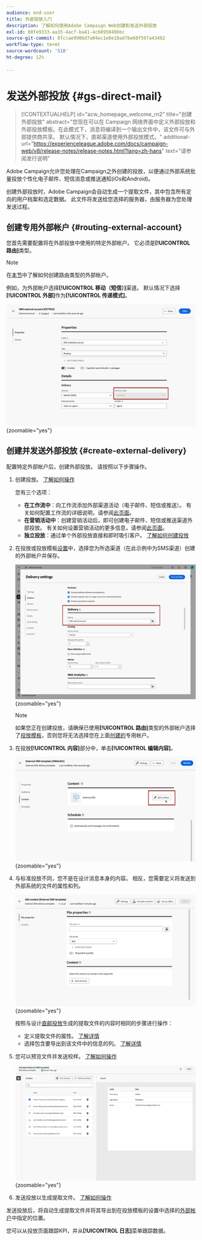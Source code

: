 ```yaml
---
audience: end-user
title: 外部投放入门
description: 了解如何使用Adobe Campaign Web创建和发送外部投放
exl-id: 08fe9333-aa35-4acf-ba41-4c6895049bbc
source-git-commit: 8fccae9906d7a04ec1e8e10ad7be60f597a43492
workflow-type: tm+mt
source-wordcount: '518'
ht-degree: 12%

---
```


# 发送外部投放 {#gs-direct-mail}

>[!CONTEXTUALHELP]
>id="acw_homepage_welcome_rn2"
>title="创建外部投放"
>abstract="您现在可以在 Campaign 网络界面中定义外部投放和外部投放模板。在此模式下，消息将编译到一个输出文件中，该文件可与外部提供商共享。 默认情况下，直邮渠道使用外部投放模式。"
>additional-url="https://experienceleague.adobe.com/docs/campaign-web/v8/release-notes/release-notes.html?lang=zh-hans" text="请参阅发行说明"


Adobe Campaign允许您处理在Campaign之外创建的投放，以便通过外部系统批量投放个性化电子邮件、短信消息或推送通知(iOs和Android)。

<!--The supported channels are Email, Mobile (SMS), and Push (iOs and Android).-->

创建外部投放时，Adobe Campaign会自动生成一个提取文件，其中包含所有定向的用户档案和选定数据。 此文件将发送给您选择的服务器，由服务器为您处理发送过程。

## 创建专用外部帐户 {#routing-external-account}

您首先需要配置将在外部投放中使用的特定外部帐户。 它必须是&#x200B;**[!UICONTROL 路由]**&#x200B;类型。

>[!NOTE]
>
>在[本节](../administration/external-account.md#routing)中了解如何创建路由类型的外部帐户。

例如，为外部帐户选择&#x200B;**[!UICONTROL 移动（短信）]**&#x200B;渠道。 默认情况下选择&#x200B;**[!UICONTROL 外部]**&#x200B;作为&#x200B;**[!UICONTROL 传递模式]**。

![](../administration/assets/external-account-delivery-mode.png){zoomable="yes"}

## 创建并发送外部投放 {#create-external-delivery}

配置特定外部帐户后，创建外部投放。 请按照以下步骤操作。

1. 创建投放。 [了解如何操作](create-deliveries.md)

   您有三个选项：

   * **在工作流中**：向工作流添加外部渠道活动（电子邮件、短信或推送）。 有关如何配置工作流的详细说明，请参阅[此页面](../workflows/gs-workflow-creation.md)。
   * **在营销活动中**：创建营销活动后，即可创建电子邮件、短信或推送渠道外部投放。 有关如何设置营销活动的更多信息，请参阅[此页面](../campaigns/gs-campaigns.md)。
   * **独立投放**：通过单个外部投放直接和即时吸引客户。 [了解如何创建投放](../msg/gs-deliveries.md)

1. 在投放或投放模板[设置](../advanced-settings/delivery-settings.md)中，选择您为所选渠道（在此示例中为SMS渠道）创建的外部帐户并保存。

   ![](assets/external-delivery-routing.png){zoomable="yes"}

   >[!NOTE]
   >
   >如果您正在创建投放，请确保已使用&#x200B;**[!UICONTROL 路由]**&#x200B;类型的外部帐户选择了[投放模板](delivery-template.md)，否则您将无法选择您在上面[创建的](#routing-external-account)专用帐户。

1. 在投放&#x200B;**[!UICONTROL 内容]**&#x200B;部分中，单击&#x200B;**[!UICONTROL 编辑内容]**。

   ![](assets/external-delivery-edit-content.png){zoomable="yes"}

1. 与标准投放不同，您不是在设计消息本身的内容。 相反，您需要定义将发送到外部系统的文件的属性和列。

   ![](assets/external-delivery-file-properties.png){zoomable="yes"}

   按照与设计[直邮投放](../direct-mail/content-direct-mail.md)生成的提取文件的内容时相同的步骤进行操作：

   * 定义提取文件的属性。 [了解详情](../direct-mail/content-direct-mail.md#properties)
   * 选择包含要导出到该文件中的信息的列。 [了解详情](../direct-mail/content-direct-mail.md#content)

1. 您可以预览文件并发送校样<!--not in UI right now - to check-->。 [了解如何操作](../direct-mail/send-direct-mail.md#preview-dm)

   ![](assets/external-delivery-simulate.png){zoomable="yes"}

1. 发送投放以生成提取文件。 [了解如何操作](../direct-mail/send-direct-mail.md#send-dm)

发送投放后，将自动生成提取文件并将其导出到在投放模板的设置中选择的[外部帐户](../administration/external-account.md#create-ext-account)中指定的位置。

您可以从投放页面跟踪KPI，并从&#x200B;**[!UICONTROL 日志]**&#x200B;菜单跟踪数据。

